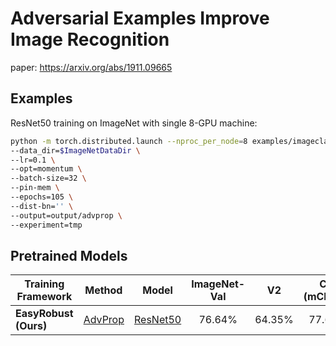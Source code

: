 # Adversarial Examples Improve Image Recognition

paper: https://arxiv.org/abs/1911.09665

## Examples

ResNet50 training on ImageNet with single 8-GPU machine:

```bash
python -m torch.distributed.launch --nproc_per_node=8 examples/imageclassification/imagenet/advprop/main.py \
--data_dir=$ImageNetDataDir \
--lr=0.1 \
--opt=momentum \
--batch-size=32 \
--pin-mem \
--epochs=105 \
--dist-bn='' \
--output=output/advprop \
--experiment=tmp
```

## Pretrained Models
| Training Framework | Method | Model | ImageNet-Val | V2 | C (mCE↓) | R | A | Sketch| Stylized | ObjectNet | Files |
| ---- | :----: | :----: | :----: | :----: | :----: | :----: | :----: | :----: | :----: | :----: | :----: |
| **EasyRobust (Ours)** | [AdvProp](https://arxiv.org/abs/1911.09665) | [ResNet50](https://arxiv.org/abs/1512.03385) | 76.64% | 64.35% | 77.64 | 37.43% | 2.83% | 24.71% | 7.33% | 16.82% | [ckpt](http://alisec-competition.oss-cn-shanghai.aliyuncs.com/xiaofeng/easy_robust/benchmark_models/ours/examples/advprop/model_best.pth.tar)/[args](http://alisec-competition.oss-cn-shanghai.aliyuncs.com/xiaofeng/easy_robust/benchmark_models/ours/examples/advprop/args.yaml)/[logs](http://alisec-competition.oss-cn-shanghai.aliyuncs.com/xiaofeng/easy_robust/benchmark_models/ours/examples/advprop/summary.csv) |